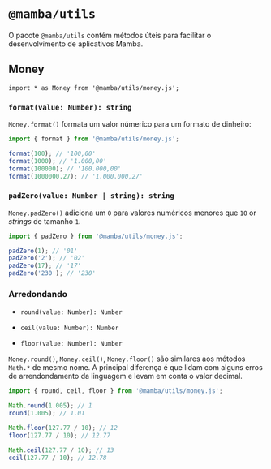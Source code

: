 # `@mamba/utils`

O pacote `@mamba/utils` contém métodos úteis para facilitar o desenvolvimento de aplicativos Mamba.

## Money

`import * as Money from '@mamba/utils/money.js';`

### `format(value: Number): string`

`Money.format()` formata um valor númerico para um formato de dinheiro:

```js
import { format } from '@mamba/utils/money.js';

format(100); // '100,00'
format(1000); // '1.000,00'
format(100000); // '100.000,00'
format(1000000.27); // '1.000.000,27'
```

### `padZero(value: Number | string): string`

`Money.padZero()` adiciona um `0` para valores numéricos menores que `10` or _strings_ de tamanho `1`.

```js
import { padZero } from '@mamba/utils/money.js';

padZero(1); // '01'
padZero('2'); // '02'
padZero(17); // '17'
padZero('230'); // '230'
```

### Arredondando

- `round(value: Number): Number`

- `ceil(value: Number): Number`

- `floor(value: Number): Number`

`Money.round()`, `Money.ceil()`, `Money.floor()` são similares aos métodos `Math.*` de mesmo nome. A principal diferença é que lidam com alguns erros de arrendondamento da linguagem e levam em conta o valor decimal.

```js
import { round, ceil, floor } from '@mamba/utils/money.js';

Math.round(1.005); // 1
round(1.005); // 1.01

Math.floor(127.77 / 10); // 12
floor(127.77 / 10); // 12.77

Math.ceil(127.77 / 10); // 13
ceil(127.77 / 10); // 12.78
```
